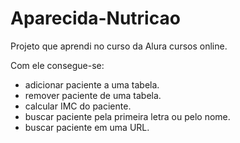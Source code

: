 # Aparecida-Nutricao
Projeto que aprendi no curso da Alura cursos online.

Com ele consegue-se:

* adicionar paciente a uma tabela.
* remover paciente de uma tabela.
* calcular IMC do paciente.
* buscar paciente pela primeira letra ou pelo nome.
* buscar paciente em uma URL.
